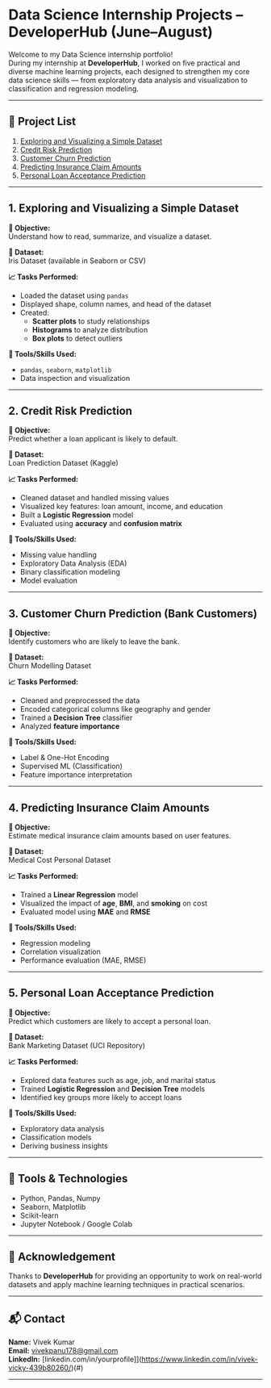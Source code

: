 # Data Science Internship Projects – DeveloperHub (June–August)

Welcome to my Data Science internship portfolio!  
During my internship at **DeveloperHub**, I worked on five practical and diverse machine learning projects, each designed to strengthen my core data science skills — from exploratory data analysis and visualization to classification and regression modeling.

---

## 📁 Project List

1. [Exploring and Visualizing a Simple Dataset](#1-exploring-and-visualizing-a-simple-dataset)
2. [Credit Risk Prediction](#2-credit-risk-prediction)
3. [Customer Churn Prediction](#3-customer-churn-prediction-bank-customers)
4. [Predicting Insurance Claim Amounts](#4-predicting-insurance-claim-amounts)
5. [Personal Loan Acceptance Prediction](#5-personal-loan-acceptance-prediction)

---

## 1. Exploring and Visualizing a Simple Dataset

**📌 Objective:**  
Understand how to read, summarize, and visualize a dataset.

**📂 Dataset:**  
Iris Dataset (available in Seaborn or CSV)

**📈 Tasks Performed:**
- Loaded the dataset using `pandas`
- Displayed shape, column names, and head of the dataset
- Created:
  - **Scatter plots** to study relationships
  - **Histograms** to analyze distribution
  - **Box plots** to detect outliers

**🧰 Tools/Skills Used:**
- `pandas`, `seaborn`, `matplotlib`
- Data inspection and visualization

---

## 2. Credit Risk Prediction

**📌 Objective:**  
Predict whether a loan applicant is likely to default.

**📂 Dataset:**  
Loan Prediction Dataset (Kaggle)

**📈 Tasks Performed:**
- Cleaned dataset and handled missing values
- Visualized key features: loan amount, income, and education
- Built a **Logistic Regression** model
- Evaluated using **accuracy** and **confusion matrix**

**🧰 Tools/Skills Used:**
- Missing value handling
- Exploratory Data Analysis (EDA)
- Binary classification modeling
- Model evaluation

---

## 3. Customer Churn Prediction (Bank Customers)

**📌 Objective:**  
Identify customers who are likely to leave the bank.

**📂 Dataset:**  
Churn Modelling Dataset

**📈 Tasks Performed:**
- Cleaned and preprocessed the data
- Encoded categorical columns like geography and gender
- Trained a **Decision Tree** classifier
- Analyzed **feature importance**

**🧰 Tools/Skills Used:**
- Label & One-Hot Encoding
- Supervised ML (Classification)
- Feature importance interpretation

---

## 4. Predicting Insurance Claim Amounts

**📌 Objective:**  
Estimate medical insurance claim amounts based on user features.

**📂 Dataset:**  
Medical Cost Personal Dataset

**📈 Tasks Performed:**
- Trained a **Linear Regression** model
- Visualized the impact of **age**, **BMI**, and **smoking** on cost
- Evaluated model using **MAE** and **RMSE**

**🧰 Tools/Skills Used:**
- Regression modeling
- Correlation visualization
- Performance evaluation (MAE, RMSE)

---

## 5. Personal Loan Acceptance Prediction

**📌 Objective:**  
Predict which customers are likely to accept a personal loan.

**📂 Dataset:**  
Bank Marketing Dataset (UCI Repository)

**📈 Tasks Performed:**
- Explored data features such as age, job, and marital status
- Trained **Logistic Regression** and **Decision Tree** models
- Identified key groups more likely to accept loans

**🧰 Tools/Skills Used:**
- Exploratory data analysis
- Classification models
- Deriving business insights

---

## 🚀 Tools & Technologies

- Python, Pandas, Numpy
- Seaborn, Matplotlib
- Scikit-learn
- Jupyter Notebook / Google Colab

---

## 🙌 Acknowledgement

Thanks to **DeveloperHub** for providing an opportunity to work on real-world datasets and apply machine learning techniques in practical scenarios.

---

## 📬 Contact

**Name:** Vivek Kumar  
**Email:** vivekpanu178@gmail.com  
**LinkedIn:** [linkedin.com/in/yourprofile]](https://www.linkedin.com/in/vivek-vicky-439b80260/)(#)  

---

